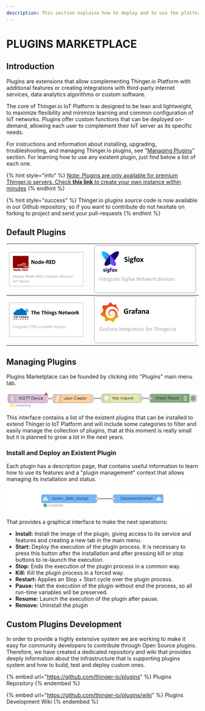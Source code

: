 ```yaml
---
description: This section explains how to deploy and to use the platform Plugins System
---
```


# PLUGINS MARKETPLACE

## Introduction

Plugins are extensions that allow complementing Thinger.io Platform with additional features or creating integrations with third-party internet services, data analytics algorithms or custom software.&#x20;

The core of Thinger.io IoT Platform is designed to be lean and lightweight, to maximize flexibility and minimize learning and common configuration of IoT networks.  Plugins offer custom functions that can be deployed on-demand,  allowing each user to complement their IoT server as its specific needs.

For instructions and information about installing, upgrading, troubleshooting, and managing Thinger.io plugins, see "[Managing Plugins](https://app.gitbook.com/@thinger-io/s/docs/\~/drafts/-LrOtZT2lM\_x5eeYS6ra/primary/plugins#managing-plugins)" section. For learning how to use any existent plugin, just find below a list of each one.

{% hint style="info" %}
[Note: Plugins are only available for premium Thinger.io servers. Check **this link** to create your own instance within minutes](https://pricing.thinger.io)
{% endhint %}

{% hint style="success" %}
Thinger.io plugins source code is now available in our Github repository, so if you want to contribute do not hesitate on forking to project and send your pull-requests
{% endhint %}

## Default Plugins

| [<img src="../.gitbook/assets/imagen1sas.png" alt="" data-size="original">](node-red.md)          |                 | [<img src="../.gitbook/assets/imagen12.png" alt="" data-size="original">](sigfox.md) |
| ------------------------------------------------------------------------------------------------- | --------------- | ------------------------------------------------------------------------------------ |
| [<img src="../.gitbook/assets/imagen123.png" alt="" data-size="original">](the-things-network.md) |                 | <img src="../.gitbook/assets/imagen12 (1).png" alt="" data-size="original">          |

## Managing Plugins

Plugins Marketplace can be founded by clicking into "Plugins" main menu tab. &#x20;

![](<../.gitbook/assets/image (185).png>)

This interface contains a list of the existent plugins that can be installed to extend Thinger.io IoT Platform and will include some categories to filter and easily manage the collection of plugins, that at this moment is really small but it is planned to grow a lot in the next years.&#x20;

### Install and Deploy an Existent Plugin

Each plugin has a description page, that contains useful information to learn how to use its features and a "plugin management" context that allows managing its installation and status.

![](<../.gitbook/assets/image (198).png>)

That provides a graphical interface to make the next operations:

* **Install:** Install the image of the plugin, giving access to its service and features and creating a new tab in the main menu.
* **Start:** Deploy the execution of the plugin process. It is necessary to press this button after the installation and after pressing kill or stop buttons to re-launch the execution.
* **Stop:** Ends the execution of the plugin process in a common way.
* **Kill:** Kill the plugin process in a forced way.
* **Restart:** Applies an Stop + Start cycle over the plugin process.
* **Pause:** Halt the execution of the plugin without end the process, so all run-time variables will be preserved.
* **Resume:** Launch the execution of the plugin after pause.
* **Remove:** Uninstall the plugin

## Custom Plugins Development&#x20;

In order to provide a highly extensive system we are working to make it easy for community developers to contribute through Open Source plugins. Therefore, we have created a dedicated repository and wiki that provides deeply information about the infrastructure that is supporting plugins system and how to build, test and deploy custom ones.

{% embed url="https://github.com/thinger-io/plugins" %}
Plugins Repository
{% endembed %}

{% embed url="https://github.com/thinger-io/plugins/wiki" %}
Plugins Development Wiki
{% endembed %}

